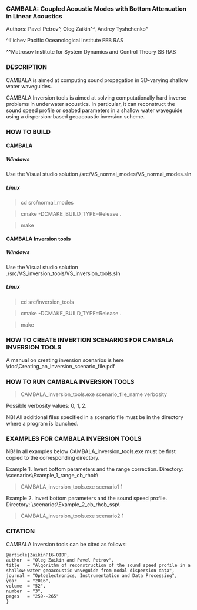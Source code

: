 ### CAMBALA: Coupled Acoustic Modes with Bottom Attenuation in Linear Acoustics

Authors:
Pavel Petrov^, Oleg Zaikin^^, Andrey Tyshchenko^

^Il'ichev Pacific Oceanological Institute FEB RAS

^^Matrosov Institute for System Dynamics and Control Theory SB RAS

### DESCRIPTION

CAMBALA is aimed at computing sound propagation in 3D-varying shallow water waveguides.

CAMBALA Inversion tools is aimed at solving computationally hard inverse problems
in underwater acoustics. In particular, it can reconstruct the sound speed profile
or seabed parameters in a shallow water waveguide using a dispersion-based geoacoustic 
inversion scheme.

### HOW TO BUILD

#### CAMBALA

##### Windows

Use the Visual studio solution /src/VS_normal_modes/VS_normal_modes.sln

##### Linux

> cd src/normal_modes

> cmake -DCMAKE_BUILD_TYPE=Release .

> make

#### CAMBALA Inversion tools

##### Windows

Use the Visual studio solution ./src/VS_inversion_tools/VS_inversion_tools.sln

##### Linux

> cd src/inversion_tools

> cmake -DCMAKE_BUILD_TYPE=Release .

> make

### HOW TO CREATE INVERTION SCENARIOS FOR CAMBALA INVERSION TOOLS

A manual on creating inversion scenarios is here
\doc\Creating_an_inversion_scenario_file.pdf

### HOW TO RUN CAMBALA INVERSION TOOLS

> CAMBALA_inversion_tools.exe scenario_file_name verbosity

Possible verbosity values: 0, 1, 2.

NB! All additional files specified in a scenario file must be in the directory
where a program is launched. 

### EXAMPLES FOR CAMBALA INVERSION TOOLS

NB! In all examples below CAMBALA_inversion_tools.exe must be first copied to the corresponding directory.

Example 1. Invert bottom parameters and the range correction.
Directory: \scenarios\Example_1_range_cb_rhob\

> CAMBALA_inversion_tools.exe scenario1 1

Example 2. Invert bottom parameters and the sound speed profile.
Directory: \scenarios\Example_2_cb_rhob_ssp\

> CAMBALA_inversion_tools.exe scenario2 1

### CITATION

CAMBALA Inversion tools can be cited as follows:

```
@article{ZaikinP16-OIDP,
author  = "Oleg Zaikin and Pavel Petrov",
title   = "Algorithm of reconstruction of the sound speed profile in a shallow-water geoacoustic waveguide from modal dispersion data",
journal = "Optoelectronics, Instrumentation and Data Processing",
year    = "2016",
volume  = "52",
number  = "3",
pages   = "259--265"
}
